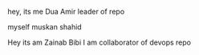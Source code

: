 hey, its me Dua Amir
leader of repo




myself muskan shahid

Hey its am Zainab Bibi 
I am collaborator of devops repo

